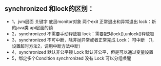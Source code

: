 
## synchronized 和lock的区别：
 - 1，jvm层面 关键字 底层monitor对象     两个exit 正常退出和异常退出
      lock：新的java类 api层面的锁
 -  2，synchronized 不需要手动释放锁
     lock：需要配对lock(),unlock()释放锁
 -  3，synchronized  不可中断，除非抛异常或者正常完成
     Lock： 可中断 （1，设置超时方法2，调用中断方法中断）
 - 4，synchronized 默认非公平锁
     Lock 默认非公平，但是可以通过变量设置
 - 5，绑定多个Condition
      synchronized  没有
     Lock 可以分组唤醒
